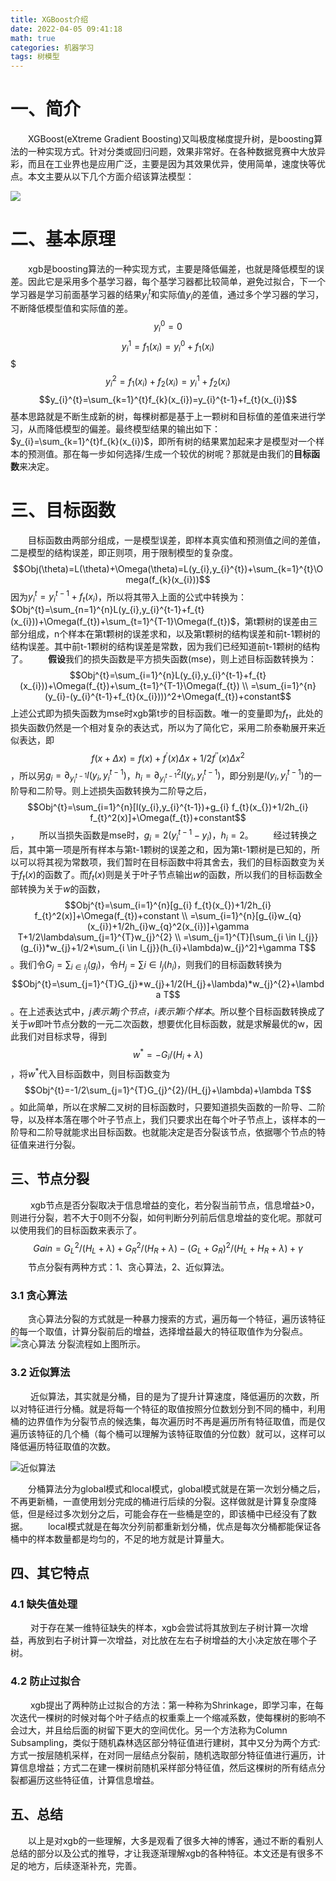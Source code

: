 ```yaml
---
title: XGBoost介绍
date: 2022-04-05 09:41:18
math: true
categories: 机器学习
tags: 树模型
---
```


#  一、简介

&emsp;&emsp;XGBoost(eXtreme Gradient Boosting)又叫极度梯度提升树，是boosting算法的一种实现方式。针对分类或回归问题，效果非常好。在各种数据竞赛中大放异彩，而且在工业界也是应用广泛，主要是因为其效果优异，使用简单，速度快等优点。本文主要从以下几个方面介绍该算法模型：

![](/images/xgb.png)

# 二、基本原理

&emsp;&emsp;xgb是boosting算法的一种实现方式，主要是降低偏差，也就是降低模型的误差。因此它是采用多个基学习器，每个基学习器都比较简单，避免过拟合，下一个学习器是学习前面基学习器的结果$y^{t}_{i}$和实际值$y_{i}$的差值，通过多个学习器的学习，不断降低模型值和实际值的差。
$$y_{i}^{0} = 0$$
$$y_{i}^{1} = f_{1}(x_{i}) = y_{i}^{0}+f_{1}(x_{i})$$
$$$y_{i}^{2}=f_{1}(x_{i})+f_{2}(x_{i})=y_{i}^{1}+f_{2}(x_{i})$$
$$y_{i}^{t}=\sum_{k=1}^{t}f_{k}(x_{i})=y_{i}^{t-1}+f_{t}(x_{i})$$
基本思路就是不断生成新的树，每棵树都是基于上一颗树和目标值的差值来进行学习，从而降低模型的偏差。最终模型结果的输出如下：$y_{i}=\sum_{k=1}^{t}f_{k}(x_{i})$，即所有树的结果累加起来才是模型对一个样本的预测值。那在每一步如何选择/生成一个较优的树呢？那就是由我们的**目标函数**来决定。

# 三、目标函数
&emsp;&emsp;目标函数由两部分组成，一是模型误差，即样本真实值和预测值之间的差值，二是模型的结构误差，即正则项，用于限制模型的复杂度。
$$Obj(\theta)=L(\theta)+\Omega(\theta)=L(y_{i},y_{i}^{t})+\sum_{k=1}^{t}\Omega(f_{k}(x_{i}))$$
因为$y_{i}^{t}=y_{i}^{t-1}+f_{t}(x_{i})$，所以将其带入上面的公式中转换为：
$Obj^{t}=\sum_{n=1}^{n}L(y_{i},y_{i}^{t-1}+f_{t}(x_{i}))+\Omega(f_{t})+\sum_{t=1}^{T-1}\Omega(f_{t})$，第t颗树的误差由三部分组成，n个样本在第t颗树的误差求和，以及第t颗树的结构误差和前t-1颗树的结构误差。其中前t-1颗树的结构误差是常数，因为我们已经知道前t-1颗树的结构了。
&emsp;&emsp;**假设**我们的损失函数是平方损失函数(mse)，则上述目标函数转换为：
$$Obj^{t}=\sum_{i=1}^{n}L(y_{i},y_{i}^{t-1}+f_{t}(x_{i}))+\Omega(f_{t})+\sum_{t=1}^{T-1}\Omega(f_{t}) \\ =\sum_{i=1}^{n}(y_{i}-(y_{i}^{t-1}+f_{t}(x_{i})))^2+\Omega(f_{t})+constant$$
上述公式即为损失函数为mse时xgb第t步的目标函数。唯一的变量即为$f_{t}$，此处的损失函数仍然是一个相对复杂的表达式，所以为了简化它，采用二阶泰勒展开来近似表达，即$$f(x+\Delta x)=f(x)+f^{'}(x)\Delta x+1/2f^{''}(x)\Delta x^2$$，所以另$g_{i}=\partial _{y_{i}^{t-1}}l(y_{i},y_{i}^{t-1})$，$h_{i}=\partial _{y_{i}^{t-1}} ^ 2 l(y_{i},y_{i}^{t-1})$，即分别是$l(y_{i},y_{i}^{t-1})$的一阶导和二阶导。则上述损失函数转换为二阶导之后，$$Obj^{t}=\sum_{i=1}^{n}[l(y_{i},y_{i}^{t-1})+g_{i} f_{t}(x_{})+1/2h_{i} f_{t}^2(x)]+\Omega(f_{t})+constant$$，
&emsp;&emsp;所以当损失函数是mse时，$g_{i}=2(y_{i}^{t-1}-y_{i})$，$h_{i}=2$。
&emsp;&emsp;经过转换之后，其中第一项是所有样本与第t-1颗树的误差之和，因为第t-1颗树是已知的，所以可以将其视为常数项，我们暂时在目标函数中将其舍去，我们的目标函数变为关于$f_{t}(x)$的函数了。而$f_{t}(x)$则是关于叶子节点输出$w$的函数，所以我们的目标函数全部转换为关于$w$的函数，$$Obj^{t}=\sum_{i=1}^{n}[g_{i} f_{t}(x_{})+1/2h_{i} f_{t}^2(x)]+\Omega(f_{t})+constant \\ =\sum_{i=1}^{n}[g_{i}w_{q}(x_{i})+1/2h_{i}w_{q}^2(x_{i})]+\gamma T+1/2\lambda\sum_{j=1}^{T}w_{j}^{2} \\ =\sum_{j=1}^{T}[\sum_{i \in I_{j}}(g_{i})*w_{j}+1/2*\sum_{i \in I_{j}}(h_{i}+\lambda)w_{j}^2]+\gamma T$$。我们令$G_{j}=\sum_{i \in I_{j}}(g_{i})$，令$H_{j}=\sum i \in I_{j}(h_{i})$，则我们的目标函数转换为$$Obj^{t}=\sum_{j=1}^{T}G_{j}*w_{j}+1/2(H_{j}+\lambda)*w_{j}^{2}+\lambda T$$。在上述表达式中，$j表示第j个节点$，$i表示第i个样本$。所以整个目标函数转换成了关于$w$即叶节点分数的一元二次函数，想要优化目标函数，就是求解最优的w，因此我们对目标求导，得到$$w^{*}=-G_{i}/(H_{i}+\lambda)$$，将$w^{*}$代入目标函数中，则目标函数变为$$Obj^{t}=-1/2\sum_{j=1}^{T}G_{j}^{2}/(H_{j}+\lambda)+\lambda T$$。如此简单，所以在求解二叉树的目标函数时，只要知道损失函数的一阶导、二阶导，以及样本落在哪个叶子节点上，我们只要求出在每个叶子节点上，该样本的一阶导和二阶导就能求出目标函数。也就能决定是否分裂该节点，依据哪个节点的特征值来进行分裂。

## 三、节点分裂
&emsp;&emsp; xgb节点是否分裂取决于信息增益的变化，若分裂当前节点，信息增益>0，则进行分裂，若不大于0则不分裂，如何判断分列前后信息增益的变化呢。那就可以使用我们的目标函数来表示了。
$$Gain=G_{L}^{2}/(H_{L}+\lambda)+G_{R}^{2}/(H_{R}+\lambda)-(G_{L}+G_{R})^2/(H_{L}+H_{R}+\lambda)+\gamma$$
&emsp;&emsp;节点分裂有两种方式：1、贪心算法，2、近似算法。

### 3.1 贪心算法
&emsp;&emsp;贪心算法分裂的方式就是一种暴力搜索的方式，遍历每一个特征，遍历该特征的每一个取值，计算分裂前后的增益，选择增益最大的特征取值作为分裂点。
![贪心算法](/images/xgb1.png)
分裂流程如上图所示。

### 3.2 近似算法
&emsp;&emsp; 近似算法，其实就是分桶，目的是为了提升计算速度，降低遍历的次数，所以对特征进行分桶。就是将每一个特征的取值按照分位数划分到不同的桶中，利用桶的边界值作为分裂节点的候选集，每次遍历时不再是遍历所有特征取值，而是仅遍历该特征的几个桶（每个桶可以理解为该特征取值的分位数）就可以，这样可以降低遍历特征取值的次数。

![近似算法](/images/xgb2.png)

&emsp;&emsp;分桶算法分为global模式和local模式，global模式就是在第一次划分桶之后，不再更新桶，一直使用划分完成的桶进行后续的分裂。这样做就是计算复杂度降低，但是经过多次划分之后，可能会存在一些桶是空的，即该桶中已经没有了数据。
&emsp;&emsp;local模式就是在每次分列前都重新划分桶，优点是每次分桶都能保证各桶中的样本数量都是均匀的，不足的地方就是计算量大。



## 四、其它特点
### 4.1 缺失值处理
&emsp;&emsp; 对于存在某一维特征缺失的样本，xgb会尝试将其放到左子树计算一次增益，再放到右子树计算一次增益，对比放在左右子树增益的大小决定放在哪个子树。

### 4.2 防止过拟合

&emsp;&emsp; xgb提出了两种防止过拟合的方法：第一种称为Shrinkage，即学习率，在每次迭代一棵树的时候对每个叶子结点的权重乘上一个缩减系数，使每棵树的影响不会过大，并且给后面的树留下更大的空间优化。另一个方法称为Column Subsampling，类似于随机森林选区部分特征值进行建树，其中又分为两个方式:方式一按层随机采样，在对同一层结点分裂前，随机选取部分特征值进行遍历，计算信息增益；方式二在建一棵树前随机采样部分特征值，然后这棵树的所有结点分裂都遍历这些特征值，计算信息增益。


## 五、总结
&emsp;&emsp;以上是对xgb的一些理解，大多是观看了很多大神的博客，通过不断的看别人总结的部分以及公式的推导，才让我逐渐理解xgb的各种特征。本文还是有很多不足的地方，后续逐渐补充，完善。
